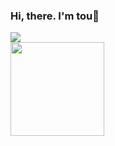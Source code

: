 <h3> Hi, there.  I'm tou👋 </h3>
<img src="https://img.shields.io/endpoint?url=https://wakapi.dev/api/compat/shields/v1/toulzx/interval:yesterday&style=flat&logo=aerlingus&color=failure&label=yesterday" />
<!--
[//]: # (![tou's git hub stats](https://github-readme-stats.vercel.app/api?username=toulzx&count_private=true&show_icons=true&icon_color=d8a499&title_color=7294d4&text_color=718096&bg_color=ffffff&hide_title=true&include_all_commits=true))
[//]: # ([![Top Langs](https://github-readme-stats.vercel.app/api/top-langs/?username=toulzx&layout=compact)](https://github.com/anuraghazra/github-readme-stats))
-->
<!--
[github-readme-stats](https://github.com/anuraghazra/github-readme-stats)
-->

<div>
<a href="https://github.com/toulzx">
<img height="150em" src="https://bad-apple-github-readme.vercel.app/api?show_bg=1&username=toulzx&count_private=true&show_icons=true&icon_color=d8a499&title_color=7294d4&text_color=718096&bg_color=ffffff&include_all_commits=true&custom_title=tou's%20GitHub%20Stats&hide_title=true" />
</a>
</div>
<!--
<div>
<a href="https://github.com/toulzx">
<img height="166em" src="https://github-readme-stats.vercel.app/api/top-langs/?username=AVS1508&show_icons=true&icon_color=d8a499&title_color=7294d4&text_color=718096&bg_color=fffff&layout=compact&langs_count=6" />
<img height="166em" src="https://github-readme-stats.vercel.app/api/wakatime?username=toulzx&api_domain=wakapi.dev&layout=compact&show_icons=true&icon_color=d8a499&title_color=7294d4&text_color=718096&bg_color=ffffff&langs_count=6&range=last_7_days&custom_title=Recent%20Week's%20Programming%20Times%20" />
</a>
</div>
-->

<!--
- :orange_book: Focusing on Vue & Android recently
- :hammer: Creator of applications and frameworks
-->

<!--
<table>
<tr>
<td valign="top" width="50%">
  
<!-- waka-box start -->
<!-- waka-box end -->
 <!--
</td>
</tr>
</table>
-->


<!--
更新日志
- 20210724 readme-stats 的实现
- 20210726 waka-box-go 的实现
- 20210729 waka-card bad-apple-bg-stats 的实现
- 20211220 仅留下 bad-apple-bg-stats
-->

<!--
20210727 布局调整总结
- 不可为 waka-box 套用 <div> 标签，Markdown 格式语法不会在块级 HTML 标签内进行处理。
- emmm其实也可以的（至少在GitHub），只要在块级标签内前后留有空行。
- 特别注意：在 markdown 中使用标签不要有缩进，标签前有 markdown 语法的情况下进行缩进，默认是以 markdown 格式处理的。

20210729 隐藏和暂停 waka-box
-->
